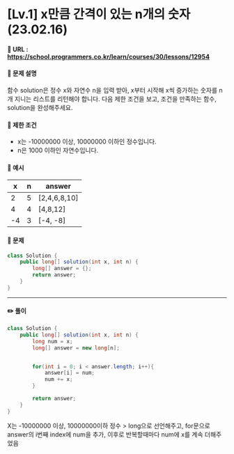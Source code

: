 # [Lv.1] x만큼 간격이 있는 n개의 숫자(23.02.16)

#### 📌 URL : https://school.programmers.co.kr/learn/courses/30/lessons/12954

#### 📌 문제 설명

함수 solution은 정수 x와 자연수 n을 입력 받아, x부터 시작해 x씩 증가하는 숫자를 n개 지니는 리스트를 리턴해야 합니다. 다음 제한 조건을 보고, 조건을 만족하는 함수, solution을 완성해주세요.

#### 📌 제한 조건

- x는 -10000000 이상, 10000000 이하인 정수입니다.
- n은 1000 이하인 자연수입니다.

#### 📌 예시

| x   | n   | answer       |
| --- | --- | ------------ |
| 2   | 5   | [2,4,6,8,10] |
| 4   | 4   | [4,8,12]     |
| -4  | 3   | [-4, -8]     |

#### 📌 문제

```java
class Solution {
    public long[] solution(int x, int n) {
        long[] answer = {};
        return answer;
    }
}
```

---

#### ✏️ 풀이

```java
class Solution {
    public long[] solution(int x, int n) {
        long num = x;
        long[] answer = new long[n];


        for(int i = 0; i < answer.length; i++){
            answer[i] = num;
            num += x;
        }

        return answer;
    }
}

```

X는 -10000000 이상, 10000000이하 정수 > long으로 선언해주고, for문으로 answer의 i번째 index에 num을 추가, 이후로 반복할때마다 num에 x를 계속 더해주었음
